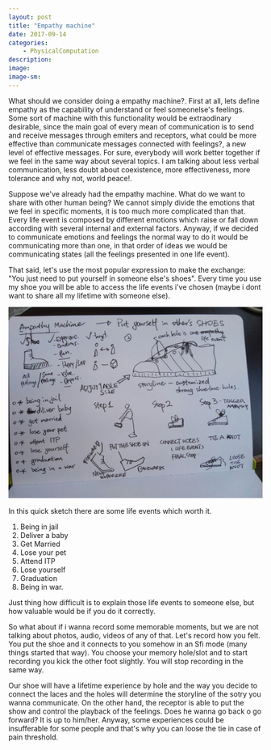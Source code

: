 ```yaml
---
layout: post
title: "Empathy machine"
date: 2017-09-14
categories: 
    - PhysicalComputation
description: 
image: 
image-sm:
---
```


What should we consider doing a empathy machine?. First at all, lets define empathy as the capability of understand or feel someonelse's feelings. Some sort of machine with this functionality would be extraodinary desirable, since the main goal of every mean of communication is to send and receive messages through emiters and receptors, what could be more effective than communicate messages connected with feelings?, a new level of effective messages. For sure, everybody will work better together if we feel in the same way about several topics. I am talking about less verbal communication, less doubt about coexistence, more effectiveness, more tolerance and why not, world peace!.

Suppose we've already had the empathy machine. What do we want to share with other human being? We cannot simply divide the emotions that we feel in specific moments, it is too much more complicated than that. Every life event is composed by different emotions which raise or fall down according with several internal and external factors. Anyway, if we decided to communicate emotions and feelings the normal way to do it would be communicating more than one, in that order of ideas we would be communicating states (all the feelings presented in one life event).

That said, let's use the most popular expression to make the exchange: "You just need to put yourself in someone else's shoes". Every time you use my shoe you will be able to access the life events i've chosen (maybe i dont want to share all my lifetime with someone else).

![empathyMachine](/assets/empathyMachine.jpeg)

In this quick sketch there are some life events which worth it.
1. Being in jail
2. Deliver a baby
3. Get Married
4. Lose your pet
5. Attend ITP
6. Lose yourself
7. Graduation
8. Being in war.

Just thing how difficult is to explain those life events to someone else, but how valuable would be if you do it correctly.

So what about if i wanna record some memorable moments, but we are not talking about photos, audio, videos of any of that. Let's record how you felt. You put the shoe and it connects to you somehow in an Sfi mode (many things started that way). You choose your memory hole/slot and to start recording you kick the other foot slightly. You will stop recording in the same way.

Our shoe will have a lifetime experience by hole and the way you decide to connect the laces and the holes will determine the storyline of the sotry you wanna communicate. On the other hand, the receptor is able to put the show and control the playback of the feelings. Does he wanna go back o go forward? It is up to him/her. Anyway, some experiences could be insufferable for some people and that's why you can loose the tie in case of pain threshold.


